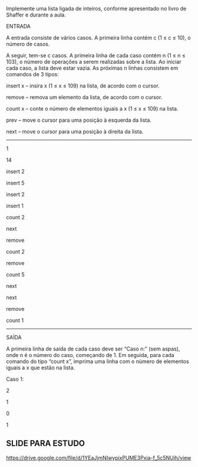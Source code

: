 Implemente uma lista ligada de inteiros, conforme apresentado no livro de Shaffer e durante a aula.

ENTRADA

A entrada consiste de vários casos. A primeira linha contém c (1 ≤ c ≤ 10), o número de casos.

A seguir, tem-se c casos. A primeira linha de cada caso contém n (1 ≤ n ≤ 103), o número de operações a serem realizadas sobre a lista. Ao iniciar cada caso, a lista deve estar vazia. As próximas n linhas consistem em comandos de 3 tipos:

insert x – insira x (1 ≤ x ≤ 109) na lista, de acordo com o cursor.

remove – remova um elemento da lista, de acordo com o cursor. 

count x – conte o número de elementos iguais a x (1 ≤ x ≤ 109) na lista.

prev – move o cursor para uma posição à esquerda da lista.

next – move o cursor para uma posição à direita da lista.

<hr>

1

14

insert 2

insert 5

insert 2

insert 1

count 2

next

remove

count 2

remove

count 5

next

next

remove

count 1

<hr>

SAÍDA

A primeira linha de saı́da de cada caso deve ser “Caso n:” (sem aspas), onde n é o número do caso, começando de 1. Em seguida, para cada comando do tipo “count x”, imprima uma linha com o número de elementos iguais a x que estão na lista.

Caso 1:

2

1

0

1

## SLIDE PARA ESTUDO 
https://drive.google.com/file/d/1YEaJjmNIwypixPUME3Pxja-f_5c5NUih/view
